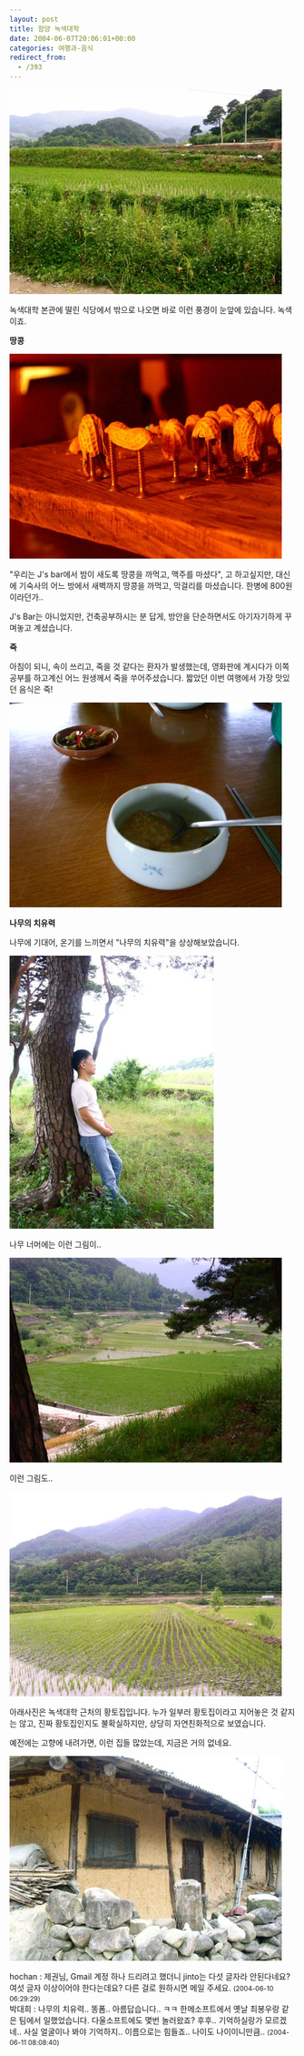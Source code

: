 ```yaml
---
layout: post
title: 함양 녹색대학
date: 2004-06-07T20:06:01+00:00
categories: 여행과-음식
redirect_from:
  - /393
---
```


![ ](/assets/media/photo_f300_5_Pict0434.jpg)

녹색대학 본관에 딸린 식당에서 밖으로 나오면 바로 이런 풍경이 눈앞에 있습니다. 녹색이죠.

<b>땅콩</b>

![ ](/assets/media/photo_f300_5_Pict0419.jpg)

"우리는 J's bar에서 밤이 새도록 땅콩을 까먹고, 맥주를 마셨다", 고 하고싶지만, 대신에 기숙사의 어느 방에서 새벽까지 땅콩을 까먹고, 막걸리를 마셨습니다. 한병에 800원이라던가..

J's Bar는 아니었지만, 건축공부하시는 분 답게, 방안을 단순하면서도 아기자기하게 꾸며놓고 계셨습니다.

<b>죽</b>

아침이 되니, 속이 쓰리고, 죽을 것 같다는 환자가 발생했는데, 영화판에 계시다가 이쪽공부를 하고계신 어느 원생께서 죽을 쑤어주셨습니다. 짧았던 이번 여행에서 가장 맛있던 음식은 죽!

![ ](/assets/media/photo_f300_5_Pict0432.jpg)

<b>나무의 치유력</b>

나무에 기대어, 온기를 느끼면서 "나무의 치유력"을 상상해보았습니다.

![ ](/assets/media/photo_f300_5_Pict0446.jpg)

나무 너머에는 이런 그림이..

![ ](/assets/media/photo_f300_5_Pict0441.jpg)

이런 그림도..

![ ](/assets/media/photo_f300_5_Pict0450.jpg)

아래사진은 녹색대학 근처의 황토집입니다. 누가 일부러 황토집이라고 지어놓은 것 같지는 않고, 진짜 황토집인지도 불확실하지만, 상당히 자연친화적으로 보였습니다.

예전에는 고향에 내려가면, 이런 집들 많았는데, 지금은 거의 없네요.

![ ](/assets/media/photo_f300_5_Pict0454.jpg)
<div id=comments>
<div class=comment>
<!--- cmt:745 --->
<!--- mail: --->
<!--- parent:0 --->
hochan : 
제권님, Gmail 계정 하나 드리려고 했더니 jinto는 다섯 글자라 안된다네요? 여섯 글자 이상이어야 한다는데요? 다른 걸로 원하시면 메일 주세요.
 <small>(2004-06-10 06:29:29)</small>
</div>
<div class=comment>
<!--- cmt:746 --->
<!--- mail: --->
<!--- parent:0 --->
박대희 : 
나무의 치유력.. 똥폼.. 아름답습니다.. ㅋㅋ
한메소프트에서 옛날 최봉우랑 같은 팀에서 일했었습니다. 다울소프트에도 몇번 놀러왔죠? 후후.. 기억하실랑가 모르겠네.. 사실 얼굴이나 봐야 기억하지.. 이름으로는 힘들죠.. 나이도 나이이니만큼..
 <small>(2004-06-11 08:08:40)</small>
</div>
</div>
